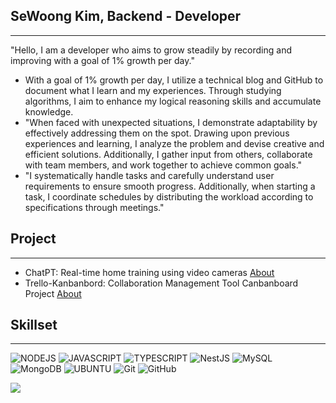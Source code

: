 ## SeWoong Kim, Backend - Developer
---
"Hello, I am a developer who aims to grow steadily by recording and improving with a goal of 1% growth per day."
* With a goal of 1% growth per day, I utilize a technical blog and GitHub to document what I learn and my experiences. Through studying algorithms, I aim to enhance my logical reasoning skills and accumulate knowledge.
* "When faced with unexpected situations, I demonstrate adaptability by effectively addressing them on the spot. Drawing upon previous experiences and learning, I analyze the problem and devise creative and efficient solutions. Additionally, I gather input from others, collaborate with team members, and work together to achieve common goals."
* "I systematically handle tasks and carefully understand user requirements to ensure smooth progress. Additionally, when starting a task, I coordinate schedules by distributing the workload according to specifications through meetings."
    
## Project
---
* ChatPT: Real-time home training using video cameras [About](https://www.notion.so/ChatPT-6ebd0d42fce946458917d7c386f8b644)
* Trello-Kanbanbord: Collaboration Management Tool Canbanboard Project [About](https://www.notion.so/Kanban-Board-46ade520e17c47419d24992b003b3ba9)
    
## Skillset
---
![NODEJS](https://img.shields.io/badge/Node.js-43853D?style=for-the-badge&logo=node.js&logoColor=white) ![JAVASCRIPT](https://img.shields.io/badge/JavaScript-F7DF1E?style=for-the-badge&logo=JavaScript&logoColor=white) ![TYPESCRIPT](https://img.shields.io/badge/TypeScript-007ACC?style=for-the-badge&logo=typescript&logoColor=white) ![NestJS](https://img.shields.io/badge/nestjs-%23E0234E.svg?style=for-the-badge&logo=nestjs&logoColor=white) ![MySQL](https://img.shields.io/badge/mysql-4479A1.svg?style=for-the-badge&logo=mysql&logoColor=white) ![MongoDB](https://img.shields.io/badge/MongoDB-%234ea94b.svg?style=for-the-badge&logo=mongodb&logoColor=white) ![UBUNTU](https://img.shields.io/badge/Ubuntu-E95420?style=for-the-badge&logo=ubuntu&logoColor=white) ![Git](https://img.shields.io/badge/git-%23F05033.svg?style=for-the-badge&logo=git&logoColor=white) ![GitHub](https://img.shields.io/badge/github-%23121011.svg?style=for-the-badge&logo=github&logoColor=white)


![](./profile-3d-contrib/profile-night-rainbow.svg)
